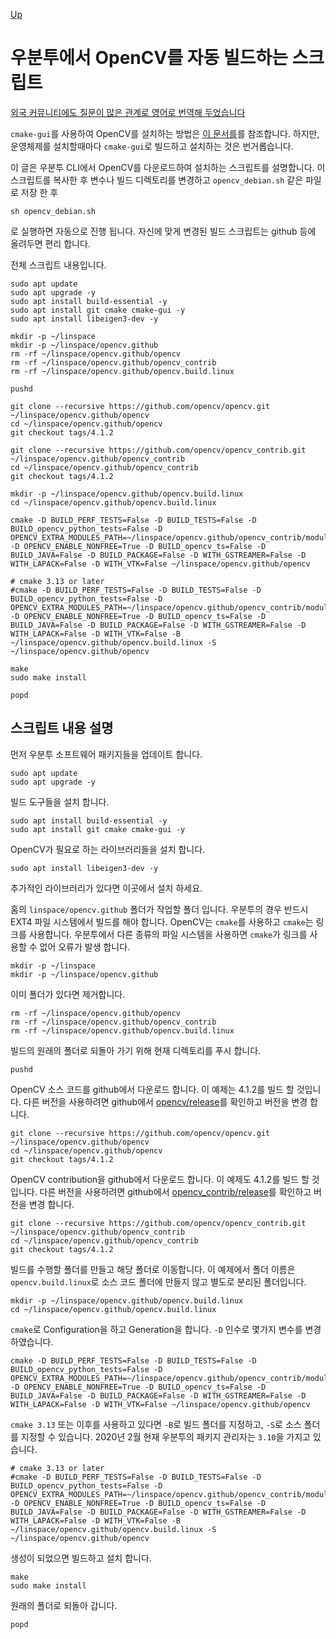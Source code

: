 [Up](./index.md)

# 우분투에서 OpenCV를 자동 빌드하는 스크립트

[외국 커뮤니티에도 질문이 많은 관계로 영어로 번역해 두었습니다](build_opencv_on_ubuntu_cli_with_script_en.md)

`cmake-gui`를 사용하여 OpenCV를 설치하는 방법은 [이 문서를](build_opencv_with_cmake.md)를 참조합니다. 하지만, 운영체제를 설치할때마다 `cmake-gui`로 빌드하고 설치하는 것은 번거롭습니다.

이 글은 우분투 CLI에서 OpenCV를 다운로드하여 설치하는 스크립트를 설명합니다. 이 스크립트를 복사한 후 변수나 빌드 디렉토리를 변경하고 `opencv_debian.sh` 같은 파일로 저장 한 후

```
sh opencv_debian.sh
```

로 실행하면 자동으로 진행 됩니다. 자신에 맞게 변경된 빌드 스크립트는 github 등에 올려두면 편리 합니다.

전체 스크립트 내용입니다.

```
sudo apt update
sudo apt upgrade -y
sudo apt install build-essential -y
sudo apt install git cmake cmake-gui -y
sudo apt install libeigen3-dev -y

mkdir -p ~/linspace
mkdir -p ~/linspace/opencv.github
rm -rf ~/linspace/opencv.github/opencv
rm -rf ~/linspace/opencv.github/opencv_contrib
rm -rf ~/linspace/opencv.github/opencv.build.linux

pushd

git clone --recursive https://github.com/opencv/opencv.git ~/linspace/opencv.github/opencv
cd ~/linspace/opencv.github/opencv
git checkout tags/4.1.2

git clone --recursive https://github.com/opencv/opencv_contrib.git ~/linspace/opencv.github/opencv_contrib
cd ~/linspace/opencv.github/opencv_contrib
git checkout tags/4.1.2

mkdir -p ~/linspace/opencv.github/opencv.build.linux
cd ~/linspace/opencv.github/opencv.build.linux

cmake -D BUILD_PERF_TESTS=False -D BUILD_TESTS=False -D BUILD_opencv_python_tests=False -D OPENCV_EXTRA_MODULES_PATH=~/linspace/opencv.github/opencv_contrib/modules -D OPENCV_ENABLE_NONFREE=True -D BUILD_opencv_ts=False -D BUILD_JAVA=False -D BUILD_PACKAGE=False -D WITH_GSTREAMER=False -D WITH_LAPACK=False -D WITH_VTK=False ~/linspace/opencv.github/opencv

# cmake 3.13 or later
#cmake -D BUILD_PERF_TESTS=False -D BUILD_TESTS=False -D BUILD_opencv_python_tests=False -D OPENCV_EXTRA_MODULES_PATH=~/linspace/opencv.github/opencv_contrib/modules -D OPENCV_ENABLE_NONFREE=True -D BUILD_opencv_ts=False -D BUILD_JAVA=False -D BUILD_PACKAGE=False -D WITH_GSTREAMER=False -D WITH_LAPACK=False -D WITH_VTK=False -B ~/linspace/opencv.github/opencv.build.linux -S ~/linspace/opencv.github/opencv

make
sudo make install

popd
```

## 스크립트 내용 설명

먼저 우분투 소프트웨어 패키지들을 업데이트 합니다.

```
sudo apt update
sudo apt upgrade -y
```

빌드 도구들을 설치 합니다.

```
sudo apt install build-essential -y
sudo apt install git cmake cmake-gui -y
```

OpenCV가 필요로 하는 라이브러리들을 설치 합니다.

```
sudo apt install libeigen3-dev -y
```

추가적인 라이브러리가 있다면 이곳에서 설치 하세요.

홈의 `linspace/opencv.github` 폴더가 작업할 폴더 입니다. 우분투의 경우 반드시 EXT4 파일 시스템에서 빌드를 해야 합니다. OpenCV는 `cmake`를 사용하고 `cmake`는 링크를 사용합니다. 우분투에서 다른 종류의 파일 시스템을 사용하면  `cmake`가 링크를 사용할 수 없어 오류가 발생 합니다.

```
mkdir -p ~/linspace
mkdir -p ~/linspace/opencv.github
```

이미 폴더가 있다면 제거합니다.

```
rm -rf ~/linspace/opencv.github/opencv
rm -rf ~/linspace/opencv.github/opencv_contrib
rm -rf ~/linspace/opencv.github/opencv.build.linux
```

빌드의 원래의 폴더로 되돌아 가기 위해 현재 디렉토리를 푸시 합니다.

```
pushd
```

OpenCV 소스 코드를 github에서 다운로드 합니다. 이 예제는 4.1.2를 빌드 할 것입니다. 다른 버전을 사용하려면 github에서 [opencv/release](https://github.com/opencv/opencv/releases)를 확인하고 버전을 변경 합니다.

```
git clone --recursive https://github.com/opencv/opencv.git ~/linspace/opencv.github/opencv
cd ~/linspace/opencv.github/opencv
git checkout tags/4.1.2
```

OpenCV contribution을 github에서 다운로드 합니다. 이 예제도 4.1.2를 빌드 할 것입니다. 다른 버전을 사용하려면 github에서 [opencv_contrib/release](https://github.com/opencv/opencv_contrib/releases)를 확인하고 버전을 변경 합니다.

```
git clone --recursive https://github.com/opencv/opencv_contrib.git ~/linspace/opencv.github/opencv_contrib
cd ~/linspace/opencv.github/opencv_contrib
git checkout tags/4.1.2
```

빌드를 수행할 폴더를 만들고 해당 폴더로 이동합니다. 이 예제에서 폴더 이름은 `opencv.build.linux`로 소스 코드 폴더에 만들지 않고 별도로 분리된 폴더입니다.

```
mkdir -p ~/linspace/opencv.github/opencv.build.linux
cd ~/linspace/opencv.github/opencv.build.linux
```

`cmake`로 Configuration을 하고 Generation을 합니다. `-D`  인수로 몇가지 변수를 변경 하였습니다.

```
cmake -D BUILD_PERF_TESTS=False -D BUILD_TESTS=False -D BUILD_opencv_python_tests=False -D OPENCV_EXTRA_MODULES_PATH=~/linspace/opencv.github/opencv_contrib/modules -D OPENCV_ENABLE_NONFREE=True -D BUILD_opencv_ts=False -D BUILD_JAVA=False -D BUILD_PACKAGE=False -D WITH_GSTREAMER=False -D WITH_LAPACK=False -D WITH_VTK=False ~/linspace/opencv.github/opencv
```

`cmake 3.13` 또는 이후를 사용하고 있다면 `-B`로 빌드 폴더를 지정하고, `-S`로 소스 폴더를 지정할 수 있습니다. 2020년 2월 현재 우분투의 패키지 관리자는 `3.10`을 가지고 있습니다.

```
# cmake 3.13 or later
#cmake -D BUILD_PERF_TESTS=False -D BUILD_TESTS=False -D BUILD_opencv_python_tests=False -D OPENCV_EXTRA_MODULES_PATH=~/linspace/opencv.github/opencv_contrib/modules -D OPENCV_ENABLE_NONFREE=True -D BUILD_opencv_ts=False -D BUILD_JAVA=False -D BUILD_PACKAGE=False -D WITH_GSTREAMER=False -D WITH_LAPACK=False -D WITH_VTK=False -B ~/linspace/opencv.github/opencv.build.linux -S ~/linspace/opencv.github/opencv
```

생성이 되었으면 빌드하고 설치 합니다.

```
make
sudo make install
```

원래의 폴더로 되돌아 갑니다.

```
popd
```





